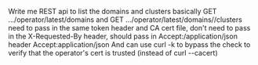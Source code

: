 Write me
REST api to list the domains and clusters
basically GET .../operator/latest/domains and GET .../operator/latest/domains/<domainUid>/clusters
need to pass in the same token header and CA cert file, don't need to pass in the X-Requested-By header, should pass in Accept:/application/json header
Accept:application/json
And can use curl -k to bypass the check to verify that the operator's cert is trusted (instead of curl --cacert)
